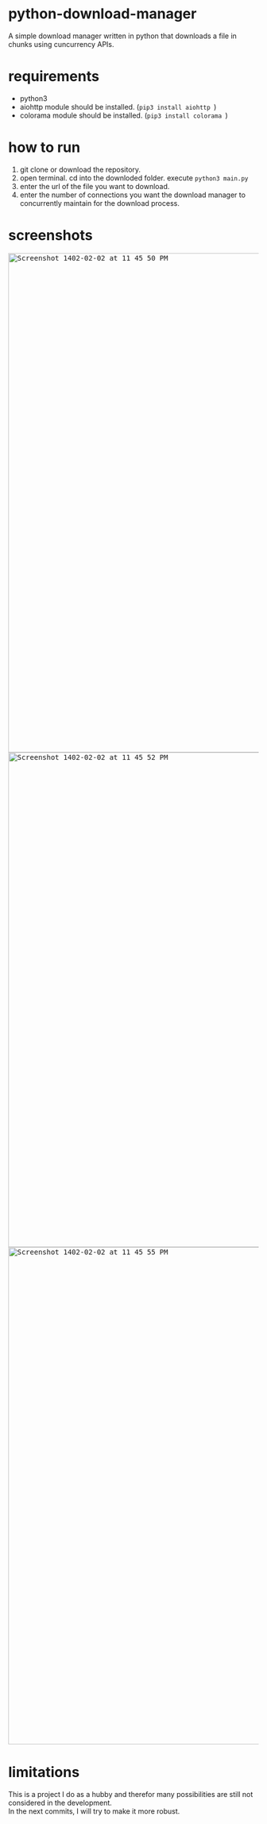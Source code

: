 # python-download-manager
A simple download manager written in python that downloads a file in chunks using cuncurrency APIs.

# requirements
<ul>
  <li> python3 </li>
  <li> aiohttp module should be installed. (<code>pip3 install aiohttp </code>) </li>
  <li> colorama module should be installed. (<code>pip3 install colorama </code>) </li>
</ul>

# how to run
<ol>
  <li> git clone or download the repository. </li>
  <li> open terminal. cd into the downloded folder. execute <code>python3 main.py</code> </li>
  <li> enter the url of the file you want to download. </li>
  <li> enter the number of connections you want the download manager to concurrently maintain for the download process. </li>
</ol>

# screenshots
<p float="left">
  <kbd>
    <img width="1005" alt="Screenshot 1402-02-02 at 11 45 50 PM" src="https://user-images.githubusercontent.com/131398900/233805351-00f6a720-1a16-43ff-bb60-0eaf15621997.png">
  </kbd>
  <kbd>
    <img width="996" alt="Screenshot 1402-02-02 at 11 45 52 PM" src="https://user-images.githubusercontent.com/131398900/233805307-3f35b479-af33-41ff-9fdf-2672f3d4ed32.png">
  </kbd>
  <kbd>
    <img width="1001" alt="Screenshot 1402-02-02 at 11 45 55 PM" src="https://user-images.githubusercontent.com/131398900/233805310-791f7676-2e3e-4f15-88ba-75677ba3eabc.png">
   </kbd>
 </p>
 
# limitations
This is a project I do as a hubby and therefor many possibilities are still not considered in the development.<br/>
In the next commits, I will try to make it more robust. <br/>
